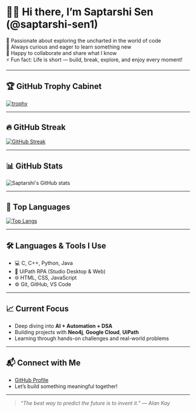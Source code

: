 # 🧛‍♂️ Hi there, I’m Saptarshi Sen (@saptarshi-sen1)

🚀 Passionate about exploring the uncharted in the world of code  
👀 Always curious and eager to learn something new  
🤝 Happy to collaborate and share what I know  
⚡ Fun fact: Life is short — build, break, explore, and enjoy every moment!

---

## 🏆 GitHub Trophy Cabinet

[![trophy](https://github-profile-trophy.vercel.app/?username=saptarshi-sen1&theme=dracula&no-frame=true&row=1)](https://github.com/ryo-ma/github-profile-trophy)

---

## 🔥 GitHub Streak

[![GitHub Streak](https://streak-stats.demolab.com?user=saptarshi-sen1&theme=dark&hide_border=true)](https://git.io/streak-stats)

---

## 📊 GitHub Stats

![Saptarshi's GitHub stats](https://github-readme-stats.vercel.app/api?username=saptarshi-sen1&show_icons=true&theme=dracula&hide_border=true)

---

## 🧠 Top Languages

[![Top Langs](https://github-readme-stats.vercel.app/api/top-langs/?username=saptarshi-sen1&layout=compact&theme=dracula&hide_border=true)](https://github.com/anuraghazra/github-readme-stats)

---

## 🛠️ Languages & Tools I Use

- 💻 C, C++, Python, Java  
- 🤖 UiPath RPA (Studio Desktop & Web)  
- 🌐 HTML, CSS, JavaScript  
- ⚙️ Git, GitHub, VS Code  

---

## 📈 Current Focus

- Deep diving into **AI + Automation + DSA**
- Building projects with **Neo4j**, **Google Cloud**, **UiPath**  
- Learning through hands-on challenges and real-world problems

---

## 📬 Connect with Me

- [GitHub Profile](https://github.com/saptarshi-sen1)  
- Let’s build something meaningful together!

---

> _“The best way to predict the future is to invent it.” — Alan Kay_
